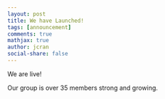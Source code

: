 ```yaml
---
layout: post
title: We have Launched!
tags: [announcement]
comments: true
mathjax: true
author: jcran
social-share: false
---
```


We are live!

Our group is over 35 members strong and growing. 